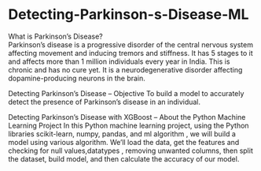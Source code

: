 # Detecting-Parkinson-s-Disease-ML
What is Parkinson’s Disease?                                           
Parkinson’s disease is a progressive disorder of the central nervous system affecting movement and inducing tremors and stiffness. 
It has 5 stages to it and affects more than 1 million individuals every year in India. 
This is chronic and has no cure yet. It is a neurodegenerative disorder affecting dopamine-producing neurons in the brain.

Detecting Parkinson’s Disease – Objective
To build a model to accurately detect the presence of Parkinson’s disease in an individual.

Detecting Parkinson’s Disease with XGBoost – About the Python Machine Learning Project
In this Python machine learning project, using the Python libraries scikit-learn, numpy, pandas, and ml algorithm , we will build a model using various algorithm. 
We’ll load the data, get the features and checking for null values,datatypes , removing unwanted columns, then split the dataset, build model, and then calculate the accuracy of our model.
